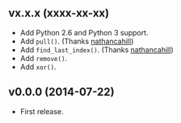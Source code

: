 ## vx.x.x (xxxx-xx-xx)

- Add Python 2.6 and Python 3 support.
- Add `pull()`. (Thanks [nathancahill])
- Add `find_last_index()`. (Thanks [nathancahill])
- Add `remove()`.
- Add `xor()`.


## v0.0.0 (2014-07-22)

- First release.


[nathancahill]: https://github.com/nathancahill

